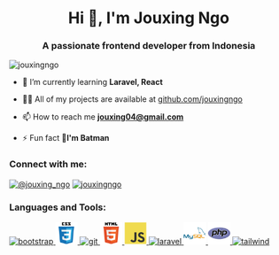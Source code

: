 <h1 align="center">Hi 👋, I'm Jouxing Ngo</h1>
<h3 align="center">A passionate frontend developer from Indonesia</h3>

<p align="left"> <img src="https://komarev.com/ghpvc/?username=jouxingngo&label=Profile%20views&color=0e75b6&style=flat" alt="jouxingngo" /> </p>

- 🌱 I’m currently learning **Laravel, React**

- 👨‍💻 All of my projects are available at [github.com/jouxingngo](https://github.com/jouxingngo)

- 📫 How to reach me **jouxing04@gmail.com**

- ⚡ Fun fact **🦇I'm Batman**

<h3 align="left">Connect with me:</h3>
<p align="left">
<a href="https://instagram.com/@jouxing_ngo" target="blank"><img align="center" src="https://raw.githubusercontent.com/rahuldkjain/github-profile-readme-generator/master/src/images/icons/Social/instagram.svg" alt="@jouxing_ngo" height="30" width="40" /></a>
  <a href="https://github.com/jouxingngo" target="blank">
  <img align="center" src="https://raw.githubusercontent.com/rahuldkjain/github-profile-readme-generator/master/src/images/icons/Social/github.svg" alt="jouxingngo" height="30" width="40" />
</a>
</p>

<h3 align="left">Languages and Tools:</h3>
<p align="left"><a href="https://getbootstrap.com" target="_blank" rel="noreferrer">
  <img src="https://cdn.jsdelivr.net/gh/devicons/devicon/icons/bootstrap/bootstrap-original.svg" alt="bootstrap" width="40" height="40"/>
</a>
 <a href="https://www.w3schools.com/css/" target="_blank" rel="noreferrer"> <img src="https://raw.githubusercontent.com/devicons/devicon/master/icons/css3/css3-original-wordmark.svg" alt="css3" width="40" height="40"/> </a> <a href="https://git-scm.com/" target="_blank" rel="noreferrer"> <img src="https://www.vectorlogo.zone/logos/git-scm/git-scm-icon.svg" alt="git" width="40" height="40"/> </a> <a href="https://www.w3.org/html/" target="_blank" rel="noreferrer"> <img src="https://raw.githubusercontent.com/devicons/devicon/master/icons/html5/html5-original-wordmark.svg" alt="html5" width="40" height="40"/> </a> <a href="https://developer.mozilla.org/en-US/docs/Web/JavaScript" target="_blank" rel="noreferrer"> <img src="https://raw.githubusercontent.com/devicons/devicon/master/icons/javascript/javascript-original.svg" alt="javascript" width="40" height="40"/> </a> <a href="https://laravel.com/" target="_blank" rel="noreferrer">
  <img src="https://cdn.jsdelivr.net/gh/devicons/devicon/icons/laravel/laravel-plain.svg" alt="laravel" width="40" height="40"/>
</a> <a href="https://www.mysql.com/" target="_blank" rel="noreferrer"> <img src="https://raw.githubusercontent.com/devicons/devicon/master/icons/mysql/mysql-original-wordmark.svg" alt="mysql" width="40" height="40"/> </a> <a href="https://www.php.net" target="_blank" rel="noreferrer"> <img src="https://raw.githubusercontent.com/devicons/devicon/master/icons/php/php-original.svg" alt="php" width="40" height="40"/> </a> <a href="https://tailwindcss.com/" target="_blank" rel="noreferrer"> <img src="https://www.vectorlogo.zone/logos/tailwindcss/tailwindcss-icon.svg" alt="tailwind" width="40" height="40"/> </a> </p>
